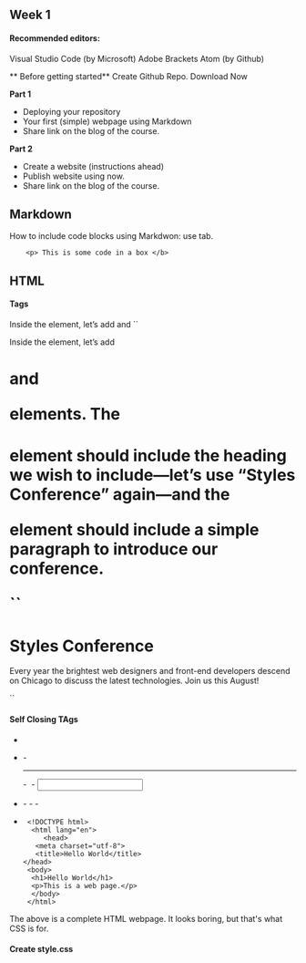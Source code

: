 ## Week 1


#### Recommended editors:

Visual Studio Code (by Microsoft) 
Adobe Brackets
Atom (by Github)

** Before getting started**
Create Github Repo. 
Download Now

**Part 1**
- Deploying your repository
- Your first (simple) webpage using Markdown 
- Share link on the blog of the course. 

**Part 2**
- Create a website (instructions ahead)
- Publish website using now. 
- Share link on the blog of the course. 



## Markdown 

How to include code blocks using Markdwon: use tab. 

        <p> This is some code in a box </b>
    
 ## HTML 
 
 #### Tags
 Inside the <head> element, let’s add <meta> and <title> elements. The <meta> element should include the proper charset attribute and value, while the <title> element should contain the title of the page—let’s say “Styles Conference.”

``<head>
  <meta charset="utf-8">
  <title>Styles Conference</title>
</head>``
                  
Inside the <body> element, let’s add <h1> and <p> elements. The <h1> element should include the heading we wish to include—let’s use “Styles Conference” again—and the <p> element should include a simple paragraph to introduce our conference.

``<body>
  <h1>Styles Conference</h1>
  <p>Every year the brightest web designers and front-end developers descend on Chicago to discuss the latest technologies. Join us this August!</p>
</body>``

 #### Self Closing TAgs
 - <br> 
 - <embed>      - <hr>      - <img>     - <input> 
 - <link>       - <meta>    - <param>   - <source>      
 - <wbv>
    

        <!DOCTYPE html>
         <html lang="en">
            <head>
          <meta charset="utf-8">
          <title>Hello World</title>
       </head>
        <body>
         <h1>Hello World</h1>
         <p>This is a web page.</p>
         </body>
        </html>


The above is a complete HTML webpage. It looks boring, but that's what CSS is for. 

#### Create style.css 
